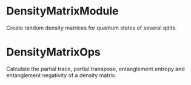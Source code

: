 # DensityMatrixModule
Create random density matrices for quantum states of several qdits.
# DensityMatrixOps
Calculate the partial trace, partial transpose, entanglement entropy
and entanglement negativity of a density matrix.
